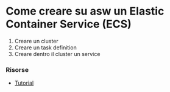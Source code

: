 # Come creare su asw un Elastic Container Service (ECS)

1. Creare un cluster
2. Creare un task definition
3. Creare dentro il cluster un service

### Risorse
- [Tutorial](https://www.youtube.com/watch?time_continue=509&v=4xd1eM6Js60&embeds_referring_euri=https%3A%2F%2Fapp.slack.com%2F&source_ve_path=MTM5MTE3LDEyNzI5OSwzNjg0MiwxMzkxMTcsMzY4NDIsMTM5MTE3LDI4NjY2)